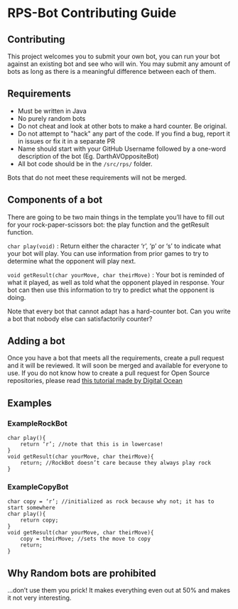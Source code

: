 # RPS-Bot Contributing Guide

## Contributing
This project welcomes you to submit your own bot, you can run your bot against an existing bot and see who will win. You may submit any amount of bots as long as there is a meaningful difference between each of them.

## Requirements
- Must be written in Java
- No purely random bots
- Do not cheat and look at other bots to make a hard counter. Be original.
- Do not attempt to "hack" any part of the code. If you find a bug, report it in issues or fix it in a separate PR
- Name should start with your GitHub Username followed by a one-word description of the bot (Eg. DarthAVOppositeBot)
- All bot code should be in the ```/src/rps/``` folder.

Bots that do not meet these requirements will not be merged.

## Components of a bot
There are going to be two main things in the template you’ll have to fill out for your rock-paper-scissors bot: the play function and the getResult function. 

```char play(void)``` : Return either the character ‘r’, ‘p’ or ‘s’ to indicate what your bot will play. You can use information from prior games to try to determine what the opponent will play next.

```void getResult(char yourMove, char theirMove)``` : Your bot is reminded of what it played, as well as told what the opponent played in response. Your bot can then use this information to try to predict what the opponent is doing. 

Note that every bot that cannot adapt has a hard-counter bot. Can you write a bot that nobody else can satisfactorily counter?

## Adding a bot
Once you have a bot that meets all the requirements, create a pull request and it will be reviewed. It will soon be merged and available for everyone to use. If you do not know how to create a pull request for Open Source repositories, please read [this tutorial made by Digital Ocean](https://www.digitalocean.com/community/tutorials/how-to-create-a-pull-request-on-github)


## Examples
### ExampleRockBot
```
char play(){
	return ‘r’; //note that this is in lowercase!
}
void getResult(char yourMove, char theirMove){
	return; //RockBot doesn’t care because they always play rock
}
```

### ExampleCopyBot
```
char copy = ‘r’; //initialized as rock because why not; it has to start somewhere
char play(){
	return copy;
}
void getResult(char yourMove, char theirMove){
	copy = theirMove; //sets the move to copy 
	return;
}
```

## Why Random bots are prohibited
...don’t use them you prick! It makes everything even out at 50% and makes it not very interesting. 
